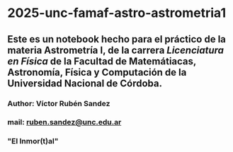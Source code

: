 # 2025-unc-famaf-astro-astrometria1

## Este es un notebook hecho para el práctico de la materia **Astrometría I**, de la carrera _Licenciatura en Física_ de la Facultad de Matemátiacas, Astronomía, Física y Computación de la Universidad Nacional de Córdoba.

### Author: Víctor Rubén Sandez
### mail: ruben.sandez@unc.edu.ar
### "El Inmor(t)al"